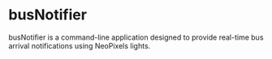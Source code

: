 # busNotifier
busNotifier is a command-line application designed to provide real-time bus arrival notifications using NeoPixels lights.
